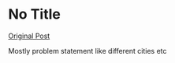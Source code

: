 # No Title

[Original Post](https://discourse.onlinedegree.iitm.ac.in/t/169029/16)

<p>Mostly problem statement like different cities etc</p>